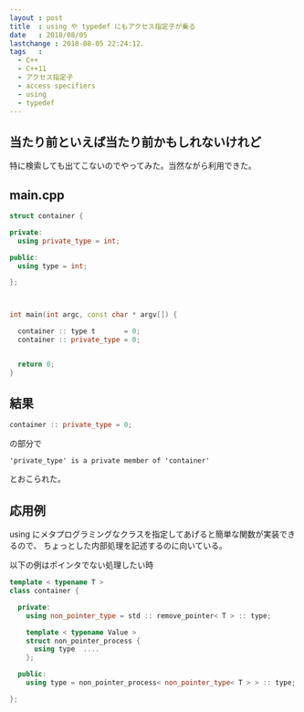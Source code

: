 ```yaml
---
layout : post
title  : using や typedef にもアクセス指定子が乗る
date   : 2018/08/05
lastchange : 2018-08-05 22:24:12.
tags   :
  - C++
  - C++11
  - アクセス指定子
  - access specifiers
  - using
  - typedef
---
```


## 当たり前といえば当たり前かもしれないけれど

特に検索しても出てこないのでやってみた。当然ながら利用できた。

## main.cpp

```cpp
struct container { 

private: 
  using private_type = int;

public:
  using type = int;

};



int main(int argc, const char * argv[]) {

  container :: type t       = 0;
  container :: private_type = 0;


  return 0;
}
```

## 結果

```cpp
container :: private_type = 0;
```

の部分で

```
'private_type' is a private member of 'container'
```

とおこられた。




## 応用例

using にメタプログラミングなクラスを指定してあげると簡単な関数が実装できるので、
ちょっとした内部処理を記述するのに向いている。

以下の例はポインタでない処理したい時

```cpp
template < typename T > 
class container {

  private: 
    using non_pointer_type = std :: remove_pointer< T > :: type;

    template < typename Value > 
    struct non_pointer_process { 
      using type  ....
    };

  public: 
    using type = non_pointer_process< non_pointer_type< T > > :: type;

};
```
